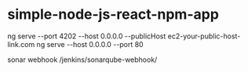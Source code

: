 # simple-node-js-react-npm-app
ng serve  --port 4202 --host 0.0.0.0 --publicHost ec2-your-public-host-link.com
ng serve --host 0.0.0.0 --port 80


sonar webhook <your Jenkins instance>/jenkins/sonarqube-webhook/
